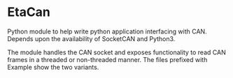 # EtaCan

Python module to help write python application interfacing with CAN. Depends upon the availability of SocketCAN and Python3.

The module handles the CAN socket and exposes functionality to read CAN frames in a threaded or non-threaded manner. The files prefixed with Example show the two variants.
